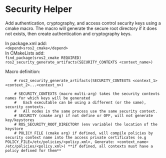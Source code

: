 # Security Helper
Add authentication, cryptography, and access control security keys using a cmake macro.
The macro will generate the secure root directory if it does not exists, then create authentication and cryptography keys.

In package.xml add:  
`<depend>sros2_cmake</depend>`  
In CMakeLists add:  
`find_package(sros2_cmake REQUIRED)`  
`ros2_security_generate_artifacts(SECURITY_CONTEXTS <context_name>)`  

Macro definition:  
```
    # ros2_security_generate_artifacts(SECURITY_CONTEXTS <context_1> <context_2>...<context_n>)

    # SECURITY_CONTEXTS (macro multi-arg) takes the security contexts names for which keys will be generated
    #   Each executable can be using a different (or the same), security contexts.
    #   All nodes in the same process use the same security context.
    # SECURITY (cmake arg) if not define or OFF, will not generate key/keystores
    # ROS_SECURITY_ROOT_DIRECTORY (env variable) the location of the keystore
    # POLICY_FILE (cmake arg) if defined, will compile policies by security context name into the access private certificates (e.g POLICY_FILE=/etc/policies/<policy.xml>, Generate: <context_name> /etc/policies/<policy.xml>) **if defined, all contexts must have a policy defined for them**
```
